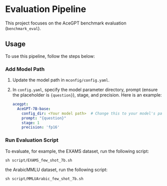 # Evaluation Pipeline
This project focuses on the AceGPT benchmark evaluation (`benchmark_eval`).

## Usage
To use this pipeline, follow the steps below:

### Add Model Path
1. Update the model path in `mconfig/config.yaml`.
2. In `config.yaml`, specify the model parameter directory, prompt (ensure the placeholder is `{question}`), stage, and precision. Here is an example:

   ```yaml
   acegpt:
     AceGPT-7B-base:
       config_dir: <Your model path>  # Change this to your model's path
       prompt: "{question}"
       stage: 1
       precision: 'fp16'

### Run Evaluation Script
To evaluate, for example, the EXAMS dataset, run the following script:

`sh script/EXAMS_few_shot_7b.sh`

the ArabicMMLU dataset, run the following script:

`sh script/MMLUArabic_few_shot_7b.sh`

